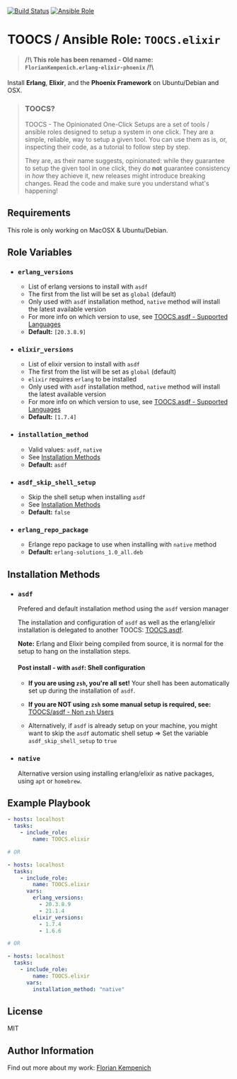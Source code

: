 [![Build Status](https://travis-ci.org/TOOCS/elixir.svg?branch=master)](https://travis-ci.org/TOOCS/elixir) [![Ansible Role](https://img.shields.io/ansible/role/36202.svg)](https://galaxy.ansible.com/TOOCS/elixir)


# TOOCS / Ansible Role: `TOOCS.elixir`
> #### /!\ This role has been renamed - Old name: `FlorianKempenich.erlang-elixir-phoenix` /!\

Install **Erlang**, **Elixir**, and the **Phoenix Framework** on Ubuntu/Debian and OSX.

> ### TOOCS?
> TOOCS - The Opinionated One-Click Setups are a set of tools / ansible roles designed to setup a system in one click. They are a simple, reliable, way to setup a given tool. You can use them as is, or, inspecting their code, as a tutorial to follow step by step.
>
> They are, as their name suggests, opinionated: while they guarantee to setup the given tool in one click, they do **not** guarantee consistency in _how_ they achieve it, new releases might introduce breaking changes.
> Read the code and make sure you understand what's happening!

## Requirements
This role is only working on MacOSX & Ubuntu/Debian.

## Role Variables

* ### `erlang_versions`
  * List of erlang versions to install with `asdf`
  * The first from the list will be set as `global` (default)
  * Only used with `asdf` installation method, `native` method will install the latest available version
  * For more info on which version to use, see [TOOCS.asdf - Supported Languages](https://github.com/TOOCS/asdf#supported-languages)
  * **Default:** `[20.3.8.9]`

* ### `elixir_versions`
  * List of elixir version to install with `asdf`
  * The first from the list will be set as `global` (default)
  * `elixir` requires `erlang` to be installed
  * Only used with `asdf` installation method, `native` method will install the latest available version
  * For more info on which version to use, see [TOOCS.asdf - Supported Languages](https://github.com/TOOCS/asdf#supported-languages)
  * **Default:** `[1.7.4]`

* ### `installation_method`
  * Valid values: `asdf`, `native`
  * See [Installation Methods](#installation-methods)
  * **Default:** `asdf`

* ### `asdf_skip_shell_setup`
  * Skip the shell setup when installing `asdf`
  * See [Installation Methods](#installation-methods)
  * **Default:** `false`

* ### `erlang_repo_package`
  * Erlange repo package to use when installing with `native` method
  * **Default:** `erlang-solutions_1.0_all.deb`

## Installation Methods
* ### `asdf`
  Prefered and default installation method using the `asdf` version manager
  
  The installation and configuration of `asdf` as well as the erlang/elixir installation is delegated to another TOOCS: [TOOCS.asdf](https://github.com/TOOCS/asdf).

  **Note:** Erlang and Elixir being compiled from source, it is normal for the setup to hang on the installation steps.
  
  #### Post install - with `asdf`: Shell configuration
  * **If you are using `zsh`, you're all set!** Your shell has been automatically set up during the installation of `asdf`.
  
  * **If you are NOT using `zsh` some manual setup is required, see:** [TOOCS/asdf - Non `zsh` Users](https://github.com/TOOCS/asdf#non-zsh-users)
  
  * Alternatively, if `asdf` is already setup on your machine, you might want to skip the `asdf` automatic shell setup => Set the variable `asdf_skip_shell_setup` to `true`

* ### `native`
  Alternative version using installing erlang/elixir as native packages, using `apt` or `homebrew`.

## Example Playbook
```yaml
- hosts: localhost
  tasks:
    - include_role:
        name: TOOCS.elixir

# OR

- hosts: localhost
  tasks:
    - include_role:
        name: TOOCS.elixir
      vars:
        erlang_versions:
          - 20.3.8.9
          - 21.1.4
        elixir_versions:
          - 1.7.4
          - 1.6.6

# OR

- hosts: localhost
  tasks:
    - include_role:
        name: TOOCS.elixir
      vars:
        installation_method: "native"
```

## License
MIT

## Author Information
Find out more about my work: [Florian Kempenich](https://floriankempenich.com)
